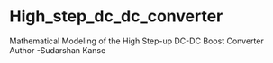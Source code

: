 # High_step_dc_dc_converter
Mathematical Modeling  of the High Step-up DC-DC Boost Converter
<br>
Author -Sudarshan Kanse
